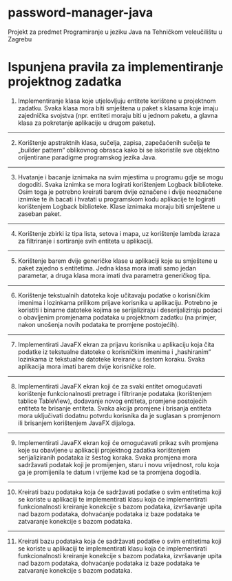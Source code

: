 # password-manager-java
Projekt za predmet Programiranje u jeziku Java na Tehničkom veleučilištu u Zagrebu
# Ispunjena pravila za implementiranje projektnog zadatka
1. Implementiranje klasa koje utjelovljuju entitete korištene u projektnom zadatku.
Svaka klasa mora biti smještena u paket s klasama koje imaju zajednička
svojstva (npr. entiteti moraju biti u jednom paketu, a glavna klasa za pokretanje
aplikacije u drugom paketu).
---
2. Korištenje apstraktnih klasa, sučelja, zapisa, zapečaćenih sučelja te „builder
pattern“ oblikovnog obrasca kako bi se iskoristile sve objektno orijentirane
paradigme programskog jezika Java.
---
3. Hvatanje i bacanje iznimaka na svim mjestima u programu gdje se mogu
dogoditi. Svaka iznimka se mora logirati korištenjem Logback biblioteke. Osim
toga je potrebno kreirati barem dvije označene i dvije neoznačene iznimke te
ih bacati i hvatati u programskom kodu aplikacije te logirati korištenjem Logback
biblioteke. Klase iznimaka moraju biti smještene u zaseban paket.
---
4. Korištenje zbirki iz tipa lista, setova i mapa, uz korištenje lambda izraza za
filtriranje i sortiranje svih entiteta u aplikaciji.
---
5. Korištenje barem dvije generičke klase u aplikaciji koje su smještene u paket
zajedno s entitetima. Jedna klasa mora imati samo jedan parametar, a druga
klasa mora imati dva parametra generičkog tipa.
---
6. Korištenje tekstualnih datoteka koje učitavaju podatke o korisničkim imenima i
lozinkama prilikom prijave korisnika u aplikaciju. Potrebno je koristiti i binarne
datoteke kojima se serijaliziraju i deserijaliziraju podaci o obavljenim
promjenama podataka u projektnom zadatku (na primjer, nakon unošenja novih
podataka te promjene postojećih).
---
7. Implementirati JavaFX ekran za prijavu korisnika u aplikaciju koja čita podatke
iz tekstualne datoteke o korisničkim imenima i „hashiranim“ lozinkama iz
tekstualne datoteke kreirane u šestom koraku. Svaka aplikacija mora imati
barem dvije korisničke role.
---
8. Implementirati JavaFX ekran koji će za svaki entitet omogućavati korištenje
funkcionalnosti pretrage i filtriranje podataka (korištenjem tablice TableView),
dodavanje novog entiteta, promjene postojećih entiteta te brisanje entiteta.
Svaka akcija promjene i brisanja entiteta mora uključivati dodatnu potvrdu
korisnika da je suglasan s promjenom ili brisanjem korištenjem JavaFX
dijaloga.
---
9. Implementirati JavaFX ekran koji će omogućavati prikaz svih promjena koje su
obavljene u aplikaciji projektnog zadatka korištenjem serijaliziranih podataka iz
šestog koraka. Svaka promjena mora sadržavati podatak koji je promijenjen,
staru i novu vrijednost, rolu koja ga je promijenila te datum i vrijeme kad se ta
promjena dogodila.
---
10. Kreirati bazu podataka koja će sadržavati podatke o svim entitetima koji se
koriste u aplikaciji te implementirati klasu koja će implementirati funkcionalnosti
kreiranje konekcije s bazom podataka, izvršavanje upita nad bazom podataka,
dohvaćanje podataka iz baze podataka te zatvaranje konekcije s bazom
podataka.
---
11.  Kreirati bazu podataka koja će sadržavati podatke o svim entitetima koji se
koriste u aplikaciji te implementirati klasu koja će implementirati funkcionalnosti
kreiranje konekcije s bazom podataka, izvršavanje upita nad bazom podataka,
dohvaćanje podataka iz baze podataka te zatvaranje konekcije s bazom
podataka.
